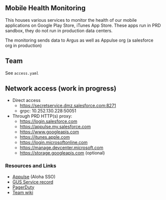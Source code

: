 ## Mobile Health Monitoring

This houses various services to monitor the health of our mobile applications
on Google Play Store, iTunes App Store.
These apps run in PRD sandbox, they do not run in production data centers.

The monitoring sends data to Argus as well as Appulse org (a salesforce org in
production)

## Team
See `access.yaml`

## Network access (work in progress)
- Direct access
  - https://secretservice.dmz.salesforce.com:8271
  - grpc: 10.252.130.228:50051
- Through PRD HTTP(s) proxy:
  - https://login.salesforce.com
  - https://appulse.my.salesforce.com
  - https://www.googleapis.com
  - https://itunes.apple.com
  - https://login.microsoftonline.com
  - https://manage.devcenter.microsoft.com
  - https://storage.googleapis.com (optional)


### Resources and Links

- [Appulse](https://appulse.my.salesforce.com/) (Aloha SSO)
- [GUS Service record](https://gus.my.salesforce.com/a6fB0000000Cb6TIAS)
- [PagerDuty](https://salesforce.pagerduty.com/services/P0HMGXM)
- [Team wiki](https://sites.google.com/a/salesforce.com/q3-mobile-team/home)
